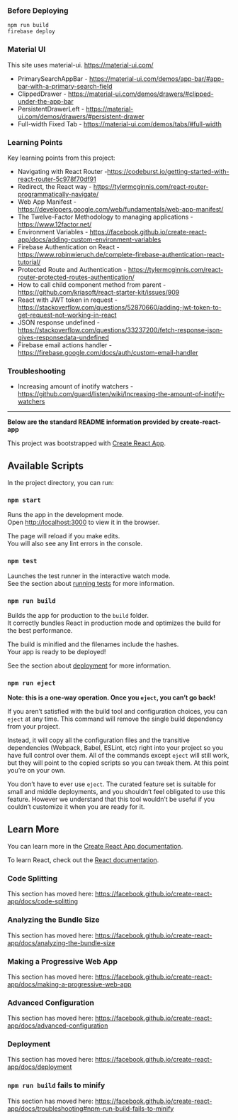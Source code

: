 ### Before Deploying

```
npm run build
firebase deploy
```

### Material UI

This site uses material-ui. https://material-ui.com/
- PrimarySearchAppBar - https://material-ui.com/demos/app-bar/#app-bar-with-a-primary-search-field
- ClippedDrawer - https://material-ui.com/demos/drawers/#clipped-under-the-app-bar
- PersistentDrawerLeft - https://material-ui.com/demos/drawers/#persistent-drawer
- Full-width Fixed Tab - https://material-ui.com/demos/tabs/#full-width

### Learning Points

Key learning points from this project:
- Navigating with React Router -https://codeburst.io/getting-started-with-react-router-5c978f70df91
- Redirect, the React way - https://tylermcginnis.com/react-router-programmatically-navigate/
- Web App Manifest - https://developers.google.com/web/fundamentals/web-app-manifest/
- The Twelve-Factor Methodology to managing applications - https://www.12factor.net/
- Environment Variables - https://facebook.github.io/create-react-app/docs/adding-custom-environment-variables
- Firebase Authentication on React - https://www.robinwieruch.de/complete-firebase-authentication-react-tutorial/
- Protected Route and Authentication - https://tylermcginnis.com/react-router-protected-routes-authentication/
- How to call child component method from parent - https://github.com/kriasoft/react-starter-kit/issues/909
- React with JWT token in request - https://stackoverflow.com/questions/52870660/adding-jwt-token-to-get-request-not-working-in-react
- JSON response undefined - https://stackoverflow.com/questions/33237200/fetch-response-json-gives-responsedata-undefined
- Firebase email actions handler - https://firebase.google.com/docs/auth/custom-email-handler

### Troubleshooting

- Increasing amount of inotify watchers - https://github.com/guard/listen/wiki/Increasing-the-amount-of-inotify-watchers

---

**Below are the standard README information provided by create-react-app**

This project was bootstrapped with [Create React App](https://github.com/facebook/create-react-app).

## Available Scripts

In the project directory, you can run:

### `npm start`

Runs the app in the development mode.<br>
Open [http://localhost:3000](http://localhost:3000) to view it in the browser.

The page will reload if you make edits.<br>
You will also see any lint errors in the console.

### `npm test`

Launches the test runner in the interactive watch mode.<br>
See the section about [running tests](https://facebook.github.io/create-react-app/docs/running-tests) for more information.

### `npm run build`

Builds the app for production to the `build` folder.<br>
It correctly bundles React in production mode and optimizes the build for the best performance.

The build is minified and the filenames include the hashes.<br>
Your app is ready to be deployed!

See the section about [deployment](https://facebook.github.io/create-react-app/docs/deployment) for more information.

### `npm run eject`

**Note: this is a one-way operation. Once you `eject`, you can’t go back!**

If you aren’t satisfied with the build tool and configuration choices, you can `eject` at any time. This command will remove the single build dependency from your project.

Instead, it will copy all the configuration files and the transitive dependencies (Webpack, Babel, ESLint, etc) right into your project so you have full control over them. All of the commands except `eject` will still work, but they will point to the copied scripts so you can tweak them. At this point you’re on your own.

You don’t have to ever use `eject`. The curated feature set is suitable for small and middle deployments, and you shouldn’t feel obligated to use this feature. However we understand that this tool wouldn’t be useful if you couldn’t customize it when you are ready for it.

## Learn More

You can learn more in the [Create React App documentation](https://facebook.github.io/create-react-app/docs/getting-started).

To learn React, check out the [React documentation](https://reactjs.org/).

### Code Splitting

This section has moved here: https://facebook.github.io/create-react-app/docs/code-splitting

### Analyzing the Bundle Size

This section has moved here: https://facebook.github.io/create-react-app/docs/analyzing-the-bundle-size

### Making a Progressive Web App

This section has moved here: https://facebook.github.io/create-react-app/docs/making-a-progressive-web-app

### Advanced Configuration

This section has moved here: https://facebook.github.io/create-react-app/docs/advanced-configuration

### Deployment

This section has moved here: https://facebook.github.io/create-react-app/docs/deployment

### `npm run build` fails to minify

This section has moved here: https://facebook.github.io/create-react-app/docs/troubleshooting#npm-run-build-fails-to-minify
